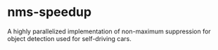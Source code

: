 # nms-speedup
A highly parallelized implementation of non-maximum suppression for object detection used for self-driving cars.

